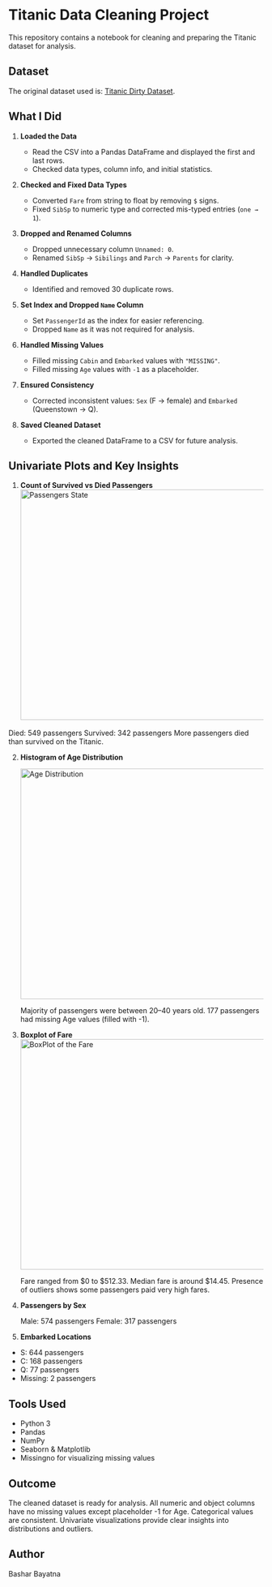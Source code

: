 # Titanic Data Cleaning Project

This repository contains a notebook for cleaning and preparing the Titanic dataset for analysis.

## Dataset

The original dataset used is: [Titanic Dirty Dataset](https://drive.google.com/file/d/1-7mcBguuzAV7JWVu2XCpgAO-fO6X2cl0/view?usp=sharing).

## What I Did

1. **Loaded the Data**  
   - Read the CSV into a Pandas DataFrame and displayed the first and last rows.  
   - Checked data types, column info, and initial statistics.

2. **Checked and Fixed Data Types**  
   - Converted `Fare` from string to float by removing `$` signs.  
   - Fixed `SibSp` to numeric type and corrected mis-typed entries (`one → 1`).  

3. **Dropped and Renamed Columns**  
   - Dropped unnecessary column `Unnamed: 0`.  
   - Renamed `SibSp` → `Sibilings` and `Parch` → `Parents` for clarity.

4. **Handled Duplicates**  
   - Identified and removed 30 duplicate rows.

5. **Set Index and Dropped `Name` Column**  
   - Set `PassengerId` as the index for easier referencing.  
   - Dropped `Name` as it was not required for analysis.

6. **Handled Missing Values**  
   - Filled missing `Cabin` and `Embarked` values with `"MISSING"`.  
   - Filled missing `Age` values with `-1` as a placeholder.

7. **Ensured Consistency**  
   - Corrected inconsistent values: `Sex` (F → female) and `Embarked` (Queenstown → Q).  

8. **Saved Cleaned Dataset**  
   - Exported the cleaned DataFrame to a CSV for future analysis.

## Univariate Plots and Key Insights

1. **Count of Survived vs Died Passengers**  
   <img width="571" height="455" alt="Passengers State" src="https://github.com/user-attachments/assets/ab7b4908-70fb-4323-bc5b-6b803e4870b9" />


  Died: 549 passengers
  Survived: 342 passengers
  More passengers died than survived on the Titanic.

2. **Histogram of Age Distribution**

    <img width="571" height="455" alt="Age Distribution" src="https://github.com/user-attachments/assets/cdbfd549-b02b-4dbb-b384-546038643bb2" />

   Majority of passengers were between 20–40 years old.
   177 passengers had missing Age values (filled with -1).
3. **Boxplot of Fare**
    <img width="520" height="455" alt="BoxPlot of the Fare" src="https://github.com/user-attachments/assets/172ff1bf-2ccd-495b-8594-48b0046428d3" />

   Fare ranged from $0 to $512.33.
   Median fare is around $14.45.
   Presence of outliers shows some passengers paid very high fares.

4. **Passengers by Sex**

   Male: 574 passengers
   Female: 317 passengers

5. **Embarked Locations**

  - S: 644 passengers
  - C: 168 passengers
  - Q: 77 passengers
  - Missing: 2 passengers


## Tools Used

- Python 3
- Pandas
- NumPy
- Seaborn & Matplotlib
- Missingno for visualizing missing values

## Outcome
The cleaned dataset is ready for analysis.
All numeric and object columns have no missing values except placeholder -1 for Age.
Categorical values are consistent.
Univariate visualizations provide clear insights into distributions and outliers.


## Author

Bashar Bayatna

   
   
